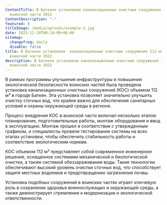 ```yaml
---
ContentTitle: В Баткене установили канализационные очистные сооружения 112 м3 в
  воинской части 2022
ContentDescription: "-"
featured: 0
titleImage: /media/uploads/example-2.jpg
date: 2023-12-20T00:10:00+06:00
sitemap:
  changefreq: daily
  disable: false
title: В Баткене установили  канализационные очистные сооружения 112 м3 в
  воинской части 2022
description: В Баткене установили канализационные очистные сооружения 112 м3 в
  воинской части 2022
---
```

В рамках программы улучшения инфраструктуры и повышения экологической безопасности воинских частей была проведена установка канализационных очистных сооружений (КОС) объемом 112 м³ в городе Баткен. Эта установка позволяет значительно улучшить очистку сточных вод, что крайне важно для обеспечения санитарных условий и охраны окружающей среды в регионе.

Процесс внедрения КОС в воинской части включал несколько этапов: планирование, подготовительные работы, монтаж оборудования и ввод в эксплуатацию. Монтаж прошел в соответствии с утвержденным графиком, и специалисты провели тестирование системы на всех этапах установки, чтобы обеспечить стабильность работы и соответствие экологическим нормам.

КОС объемом 112 м³ представляет собой современное инженерное решение, оснащенное системами механической и биологической очистки, а также системой обеззараживания воды. Такие технологии обеспечивают высокий уровень очистки сточных вод, что способствует защите местных водоемов и предотвращению загрязнения почвы.

Установка подобных сооружений в воинских частях играет ключевую роль в сохранении здоровья военнослужащих и окружающей среды, а также демонстрирует стремление к модернизации и экологической ответственности.
